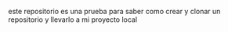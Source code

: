 este repositorio es una prueba para saber como crear y clonar un repositorio y llevarlo a mi proyecto local
